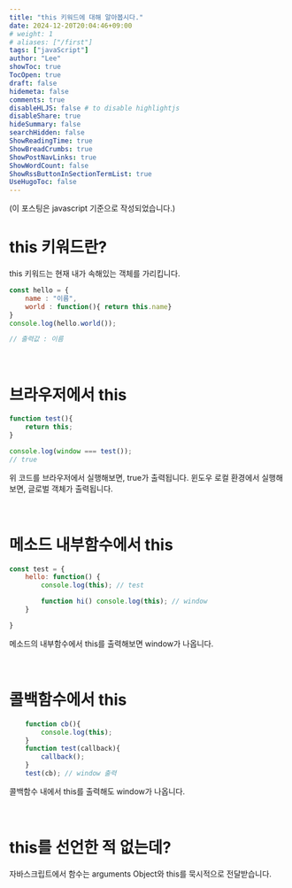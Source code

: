 ```yaml
---
title: "this 키워드에 대해 알아봅시다."
date: 2024-12-20T20:04:46+09:00
# weight: 1
# aliases: ["/first"]
tags: ["javaScript"]
author: "Lee"
showToc: true
TocOpen: true
draft: false
hidemeta: false
comments: true
disableHLJS: false # to disable highlightjs
disableShare: true
hideSummary: false
searchHidden: false
ShowReadingTime: true
ShowBreadCrumbs: true
ShowPostNavLinks: true
ShowWordCount: false
ShowRssButtonInSectionTermList: true
UseHugoToc: false
---
```


(이 포스팅은 javascript 기준으로 작성되었습니다.)

# this 키워드란?

this 키워드는 현재 내가 속해있는 객체를 가리킵니다.

```javascript
const hello = {
    name : "이름",
    world : function(){ return this.name}
}
console.log(hello.world());

// 출력값 : 이름
```
<br/>

# 브라우저에서 this
```javascript
function test(){
    return this;
}

console.log(window === test());
// true
```
위 코드를 브라우저에서 실행해보면, true가 출력됩니다.
윈도우 로컬 환경에서 실행해보면, 글로벌 객체가 출력됩니다.

<br />

# 메소드 내부함수에서 this
```javascript
const test = {
    hello: function() {
        console.log(this); // test

        function hi() console.log(this); // window
    }

}
```
메소드의 내부함수에서 this를 출력해보면 window가 나옵니다.

<br />

# 콜백함수에서 this
```javascript
    function cb(){
        console.log(this);
    }
    function test(callback){
        callback();
    }
    test(cb); // window 출력
```
콜백함수 내에서 this를 출력해도 window가 나옵니다.

<br/>

# this를 선언한 적 없는데?
자바스크립트에서 함수는 arguments Object와 this를 묵시적으로 전달받습니다.